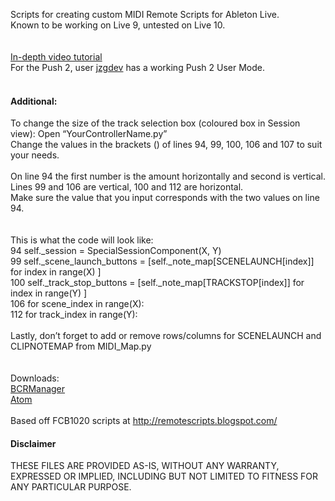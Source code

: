 Scripts for creating custom MIDI Remote Scripts for Ableton Live.<br>
Known to be working on Live 9, untested on Live 10.<br>
<br>
<br>
<a href="https://youtu.be/IgKwcCJsoz4">In-depth video tutorial</a><br>
For the Push 2, user <a href="https://github.com/jzgdev/Push2UserModeScript">jzgdev</a> has a working Push 2 User Mode.<br>
<br>

<H4>Additional:</H4>
To change the size of the track selection box (coloured box in Session view):
Open “YourControllerName.py”<br>
Change the values in the brackets () of lines 94, 99, 100, 106 and 107 to suit your needs.<br>
<br>
On line 94 the first number is the amount horizontally and second is vertical.<br>
Lines 99 and 106 are vertical, 100 and 112 are horizontal. <br>
Make sure the value that you input corresponds with the two values on line 94. <br>
<br>
<br>
This is what the code will look like:<br>
94        self._session = SpecialSessionComponent(X, Y)<br>
99        self._scene_launch_buttons = [self._note_map[SCENELAUNCH[index]] for index in range(X) ]<br>
100       self._track_stop_buttons = [self._note_map[TRACKSTOP[index]] for index in range(Y) ]<br>
106       for scene_index in range(X):<br>
112       for track_index in range(Y):<br>
<br>
Lastly, don’t forget to add or remove rows/columns for SCENELAUNCH and CLIPNOTEMAP from MIDI_Map.py<br>
<br>
<br>
Downloads:<br>
<a href="http://mountainutilities.eu/bcmanager">BCRManager</a><br>
<a href="https://atom.io">Atom</a><br>
<br>
Based off FCB1020 scripts at <a href="http://remotescripts.blogspot.com">http://remotescripts.blogspot.com/</a><br>

<H4>Disclaimer</H4>
THESE FILES ARE PROVIDED AS-IS, WITHOUT ANY WARRANTY, EXPRESSED OR IMPLIED, INCLUDING BUT NOT LIMITED TO FITNESS FOR ANY PARTICULAR PURPOSE.
